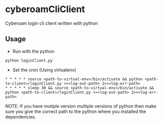 # cyberoamCliClient
Cyberoam login cli client written with python

## Usage

- Run with the python

```
python loginClient.py
```

- Set the cron (Using virtualenv)

```
* * * * * source <path-to-virtual-env>/bin/activate && python <path-to-client>/loginClient.py >><log-out-path> 2>><log-err-path>
* * * * * sleep 30 && source <path-to-virtual-env>/bin/activate && python <path-to-client>/loginClient.py >><log-out-path> 2>><log-err-path>
```

NOTE: If you have mutiple version multiple versions of python then make sure you give the correct path to the python where you installed the dependencies.
